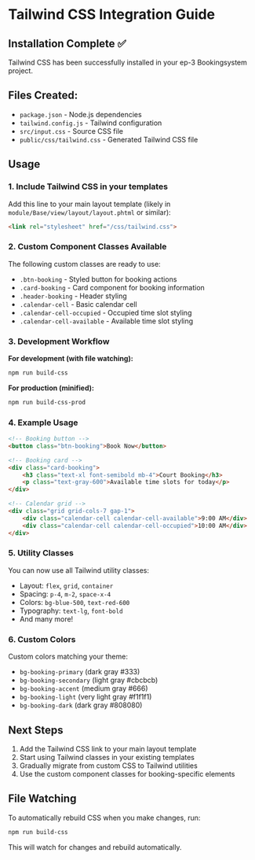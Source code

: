 # Tailwind CSS Integration Guide

## Installation Complete ✅

Tailwind CSS has been successfully installed in your ep-3 Bookingsystem project.

## Files Created:
- `package.json` - Node.js dependencies
- `tailwind.config.js` - Tailwind configuration
- `src/input.css` - Source CSS file
- `public/css/tailwind.css` - Generated Tailwind CSS file

## Usage

### 1. Include Tailwind CSS in your templates

Add this line to your main layout template (likely in `module/Base/view/layout/layout.phtml` or similar):

```html
<link rel="stylesheet" href="/css/tailwind.css">
```

### 2. Custom Component Classes Available

The following custom classes are ready to use:

- `.btn-booking` - Styled button for booking actions
- `.card-booking` - Card component for booking information
- `.header-booking` - Header styling
- `.calendar-cell` - Basic calendar cell
- `.calendar-cell-occupied` - Occupied time slot styling
- `.calendar-cell-available` - Available time slot styling

### 3. Development Workflow

**For development (with file watching):**
```bash
npm run build-css
```

**For production (minified):**
```bash
npm run build-css-prod
```

### 4. Example Usage

```html
<!-- Booking button -->
<button class="btn-booking">Book Now</button>

<!-- Booking card -->
<div class="card-booking">
    <h3 class="text-xl font-semibold mb-4">Court Booking</h3>
    <p class="text-gray-600">Available time slots for today</p>
</div>

<!-- Calendar grid -->
<div class="grid grid-cols-7 gap-1">
    <div class="calendar-cell calendar-cell-available">9:00 AM</div>
    <div class="calendar-cell calendar-cell-occupied">10:00 AM</div>
</div>
```

### 5. Utility Classes

You can now use all Tailwind utility classes:
- Layout: `flex`, `grid`, `container`
- Spacing: `p-4`, `m-2`, `space-x-4`
- Colors: `bg-blue-500`, `text-red-600`
- Typography: `text-lg`, `font-bold`
- And many more!

### 6. Custom Colors

Custom colors matching your theme:
- `bg-booking-primary` (dark gray #333)
- `bg-booking-secondary` (light gray #cbcbcb)
- `bg-booking-accent` (medium gray #666)
- `bg-booking-light` (very light gray #f1f1f1)
- `bg-booking-dark` (dark gray #808080)

## Next Steps

1. Add the Tailwind CSS link to your main layout template
2. Start using Tailwind classes in your existing templates
3. Gradually migrate from custom CSS to Tailwind utilities
4. Use the custom component classes for booking-specific elements

## File Watching

To automatically rebuild CSS when you make changes, run:
```bash
npm run build-css
```

This will watch for changes and rebuild automatically.